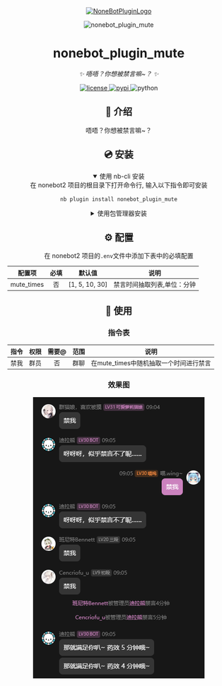 <div align="center">
  <a href="https://v2.nonebot.dev/store"><img src="https://github.com/A-kirami/nonebot-plugin-template/blob/resources/nbp_logo.png" width="180" height="180" alt="NoneBotPluginLogo"></a>
  <br>
  <p><img src="https://github.com/A-kirami/nonebot-plugin-template/blob/resources/NoneBotPlugin.svg" width="240" alt="nonebot_plugin_mute"></p>
</div>

<div align="center">

# nonebot_plugin_mute

_✨ 唔唔？你想被禁言嘛~？ ✨_

<a href="./LICENSE">
    <img src="https://img.shields.io/github/license/shengwang52005/nonebot_plugin_mute.svg" alt="license">
</a>
<a href="https://pypi.python.org/pypi/nonebot_plugin_mute">
    <img src="https://img.shields.io/pypi/v/nonebot_plugin_mute.svg" alt="pypi">
</a>
<img src="https://img.shields.io/badge/python-3.9+-blue.svg" alt="python">

## 📖 介绍

唔唔？你想被禁言嘛~？

## 💿 安装

<details open>
<summary>使用 nb-cli 安装</summary>
在 nonebot2 项目的根目录下打开命令行, 输入以下指令即可安装

    nb plugin install nonebot_plugin_mute

</details>

<details>
<summary>使用包管理器安装</summary>
在 nonebot2 项目的插件目录下, 打开命令行, 根据你使用的包管理器, 输入相应的安装命令

<details>
<summary>pip</summary>

    pip install nonebot_plugin_mute
</details>

<details>
<summary>pdm</summary>

    pdm add nonebot_plugin_mute
</details>
<details>
<summary>poetry</summary>

    poetry nonebot_plugin_mute
</details>
<details>
<summary>conda</summary>

    conda install nonebot_plugin_mute
</details>

打开 nonebot2 项目根目录下的 `pyproject.toml` 文件, 在 `[tool.nonebot]` 部分追加写入

    plugins = ["nonebot_plugin_mute"]

</details>

## ⚙️ 配置

在 nonebot2 项目的`.env`文件中添加下表中的必填配置

| 配置项 | 必填 | 默认值 | 说明 |
|:-----:|:----:|:----:|:----:|
| mute_times | 否 | [1, 5, 10, 30] | 禁言时间抽取列表,单位：分钟 |

## 🎉 使用
### 指令表
| 指令 | 权限 | 需要@ | 范围 | 说明 |
|:-----:|:----:|:----:|:----:|:----:|
| 禁我 | 群员 | 否 | 群聊 | 在mute_times中随机抽取一个时间进行禁言 |
### 效果图
![mute](/resources/mute.png)
